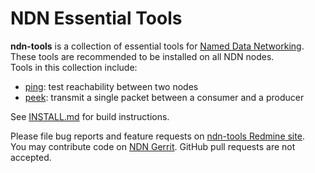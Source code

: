 # NDN Essential Tools

**ndn-tools** is a collection of essential tools for
[Named Data Networking](http://named-data.net/).
These tools are recommended to be installed on all NDN nodes.  
Tools in this collection include:

* [ping](tools/ping): test reachability between two nodes
* [peek](tools/peek): transmit a single packet between a consumer and a producer

See [INSTALL.md](INSTALL.md) for build instructions.

Please file bug reports and feature requests on
[ndn-tools Redmine site](http://redmine.named-data.net/projects/ndn-tools).  
You may contribute code on [NDN Gerrit](http://gerrit.named-data.net).
GitHub pull requests are not accepted.

